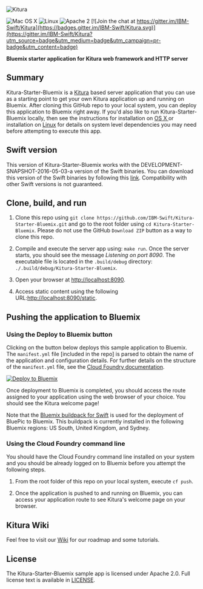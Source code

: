 ![Kitura](https://raw.githubusercontent.com/IBM-Swift/Kitura/master/Documentation/KituraLogo.png)

![Mac OS X](https://img.shields.io/badge/os-Mac%20OS%20X-green.svg?style=flat)
![Linux](https://img.shields.io/badge/os-linux-green.svg?style=flat)
![Apache 2](https://img.shields.io/badge/license-Apache2-blue.svg?style=flat)
[![Join the chat at https://gitter.im/IBM-Swift/Kitura](https://badges.gitter.im/IBM-Swift/Kitura.svg)](https://gitter.im/IBM-Swift/Kitura?utm_source=badge&utm_medium=badge&utm_campaign=pr-badge&utm_content=badge)

**Bluemix starter application for Kitura web framework and HTTP server**

## Summary
Kitura-Starter-Bluemix is a [Kitura](https://github.com/IBM-Swift/Kitura) based server application that you can use as a starting point to get your own Kitura application up and running on Bluemix. After cloning this GitHub repo to your local system, you can deploy this application to Bluemix right away. If you'd also like to run Kitura-Starter-Bluemix locally, then see the instructions for installation on [OS X ](https://github.com/IBM-Swift/Kitura#installation-os-x) or installation on [Linux](https://github.com/IBM-Swift/Kitura#installation-linux-apt-based) for details on system level dependencies you may need before attempting to execute this app.

## Swift version
This version of Kitura-Starter-Bluemix works with the DEVELOPMENT-SNAPSHOT-2016-05-03-a version of the Swift binaries. You can download this version of the Swift binaries by following this [link](https://swift.org/download/). Compatibility with other Swift versions is not guaranteed.

## Clone, build, and run
1. Clone this repo using `git clone https://github.com/IBM-Swift/Kitura-Starter-Bluemix.git` and go to the root folder using `cd Kitura-Starter-Bluemix`. Please do not use the GitHub `Download ZIP` button as a way to clone this repo.

2. Compile and execute the server app using: `make run`. Once the server starts, you should see the message _Listening on port 8090_. The executable file is located in the `.build/debug` directory: `./.build/debug/Kitura-Starter-Bluemix`.

3. Open your browser at [http://localhost:8090](http://localhost:8090).

4. Access static content using the following URL:[http://localhost:8090/static](http://localhost:8090/static).

## Pushing the application to Bluemix
### Using the Deploy to Bluemix button
Clicking on the button below deploys this sample application to Bluemix. The `manifest.yml` file [included in the repo] is parsed to obtain the name of the application and configuration details. For further details on the structure of the `manifest.yml` file, see the [Cloud Foundry documentation](https://docs.cloudfoundry.org/devguide/deploy-apps/manifest.html#minimal-manifest).

[![Deploy to Bluemix](https://bluemix.net/deploy/button.png)](https://bluemix.net/deploy)

Once deployment to Bluemix is completed, you should access the route assigned to your application using the web browser of your choice. You should see the Kitura welcome page!

Note that the [Bluemix buildpack for Swift](https://github.com/IBM-Swift/swift-buildpack) is used for the deployment of BluePic to Bluemix. This buildpack is currently installed in the following Bluemix regions: US South, United Kingdom, and Sydney.

### Using the Cloud Foundry command line
You should have the Cloud Foundry command line installed on your system and you should be already logged on to Bluemix before you attempt the following steps.

1. From the root folder of this repo on your local system, execute `cf push`.

2. Once the application is pushed to and running on Bluemix, you can access your application route to see Kitura's welcome page on your browser.

## Kitura Wiki
Feel free to visit our [Wiki](https://github.com/IBM-Swift/Kitura/wiki) for our roadmap and some tutorials.

## License
The Kitura-Starter-Bluemix sample app is licensed under Apache 2.0. Full license text is available in [LICENSE](LICENSE.txt).
